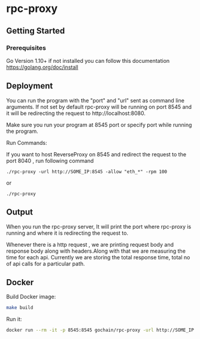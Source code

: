 # rpc-proxy

## Getting Started

### Prerequisites

Go Version 1.10+
if not installed you can follow this documentation https://golang.org/doc/install

## Deployment

You can run the program with the "port" and "url" sent as command line arguments. If not set by default rpc-proxy will be running on port 8545 and it will be redirecting the request to http://localhost:8080.

Make sure you run your program at 8545 port or specify port while running the program.

Run Commands:

If you want to host ReverseProxy on 8545 and redirect the request to the port 8040 , run following command

``` shell
./rpc-proxy -url http://SOME_IP:8545 -allow "eth_*" -rpm 100
```

or

``` shell
./rpc-proxy
```

## Output

When you run the rpc-proxy server, It will print the port where rpc-proxy is running and where it is redirecting the request to.

Whenever there is a http request , we are printing request body and response body along with headers.Along with that we are measuring the time for each api. Currently we are storing the total response time, total no of api calls for a particular path.

## Docker

Build Docker image:

```sh
make build
```

Run it:

```sh
docker run --rm -it -p 8545:8545 gochain/rpc-proxy -url http://SOME_IP:8545 -allow "eth_*,net_*" -rpm 1000
```
